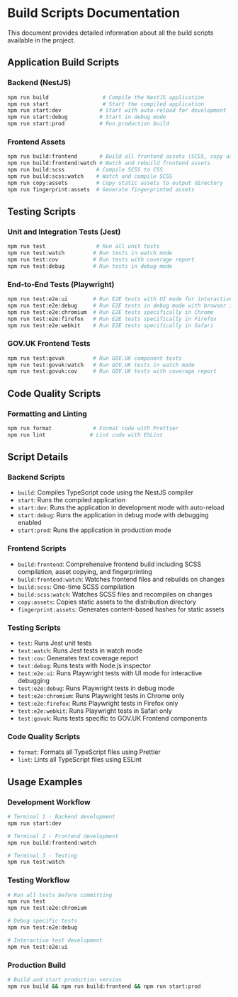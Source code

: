 # Build Scripts Documentation

This document provides detailed information about all the build scripts available in the project.

## Application Build Scripts

### Backend (NestJS)
```bash
npm run build                 # Compile the NestJS application
npm run start                 # Start the compiled application
npm run start:dev            # Start with auto-reload for development
npm run start:debug          # Start in debug mode
npm run start:prod           # Run production build
```

### Frontend Assets
```bash
npm run build:frontend       # Build all frontend assets (SCSS, copy assets, fingerprint)
npm run build:frontend:watch # Watch and rebuild frontend assets
npm run build:scss          # Compile SCSS to CSS
npm run build:scss:watch    # Watch and compile SCSS
npm run copy:assets         # Copy static assets to output directory
npm run fingerprint:assets  # Generate fingerprinted assets
```

## Testing Scripts

### Unit and Integration Tests (Jest)
```bash
npm run test                # Run all unit tests
npm run test:watch         # Run tests in watch mode
npm run test:cov           # Run tests with coverage report
npm run test:debug         # Run tests in debug mode
```

### End-to-End Tests (Playwright)
```bash
npm run test:e2e:ui        # Run E2E tests with UI mode for interactive debugging
npm run test:e2e:debug     # Run E2E tests in debug mode with browser inspector
npm run test:e2e:chromium  # Run E2E tests specifically in Chrome
npm run test:e2e:firefox   # Run E2E tests specifically in Firefox
npm run test:e2e:webkit    # Run E2E tests specifically in Safari
```

### GOV.UK Frontend Tests
```bash
npm run test:govuk         # Run GOV.UK component tests
npm run test:govuk:watch   # Run GOV.UK tests in watch mode
npm run test:govuk:cov     # Run GOV.UK tests with coverage report
```

## Code Quality Scripts

### Formatting and Linting
```bash
npm run format             # Format code with Prettier
npm run lint              # Lint code with ESLint
```

## Script Details

### Backend Scripts
- `build`: Compiles TypeScript code using the NestJS compiler
- `start`: Runs the compiled application
- `start:dev`: Runs the application in development mode with auto-reload
- `start:debug`: Runs the application in debug mode with debugging enabled
- `start:prod`: Runs the application in production mode

### Frontend Scripts
- `build:frontend`: Comprehensive frontend build including SCSS compilation, asset copying, and fingerprinting
- `build:frontend:watch`: Watches frontend files and rebuilds on changes
- `build:scss`: One-time SCSS compilation
- `build:scss:watch`: Watches SCSS files and recompiles on changes
- `copy:assets`: Copies static assets to the distribution directory
- `fingerprint:assets`: Generates content-based hashes for static assets

### Testing Scripts
- `test`: Runs Jest unit tests
- `test:watch`: Runs Jest tests in watch mode
- `test:cov`: Generates test coverage report
- `test:debug`: Runs tests with Node.js inspector
- `test:e2e:ui`: Runs Playwright tests with UI mode for interactive debugging
- `test:e2e:debug`: Runs Playwright tests in debug mode
- `test:e2e:chromium`: Runs Playwright tests in Chrome only
- `test:e2e:firefox`: Runs Playwright tests in Firefox only
- `test:e2e:webkit`: Runs Playwright tests in Safari only
- `test:govuk`: Runs tests specific to GOV.UK Frontend components

### Code Quality Scripts
- `format`: Formats all TypeScript files using Prettier
- `lint`: Lints all TypeScript files using ESLint

## Usage Examples

### Development Workflow
```bash
# Terminal 1 - Backend development
npm run start:dev

# Terminal 2 - Frontend development
npm run build:frontend:watch

# Terminal 3 - Testing
npm run test:watch
```

### Testing Workflow
```bash
# Run all tests before committing
npm run test
npm run test:e2e:chromium

# Debug specific tests
npm run test:e2e:debug

# Interactive test development
npm run test:e2e:ui
```

### Production Build
```bash
# Build and start production version
npm run build && npm run build:frontend && npm run start:prod
``` 